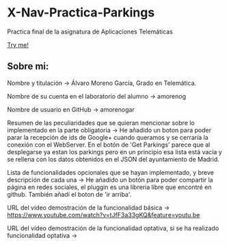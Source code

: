 # X-Nav-Practica-Parkings
Practica final de la asignatura de Aplicaciones Telemáticas

[Try me!](https://amorenogar.github.io/X-Nav-Practica-Parkings/)

## Sobre mi:

Nombre y titulación -> Álvaro Moreno García, Grado en Telemática.

Nombre de su cuenta en el laboratorio del alumno -> amorenog

Nombre de usuario en GitHub -> amorenogar

Resumen de las peculiaridades que se quieran mencionar sobre lo implementado en la parte obligatoria -> He añadido un boton para poder parar la recepción de ids de Google+ cuando queramos y se cerraría la conexión con el WebServer. En el botón de 'Get Parkings' parece que al desplegarse ya estan los parkings pero en un principio esa lista está vacia y se rellena con los datos obtenidos en el JSON del ayuntamiento de Madrid.

Lista de funcionalidades opcionales que se hayan implementado, y breve descripción de cada una -> He añadido un botón para poder compartir la página en redes sociales, el pluggin es una libreria libre que encontré en github. También añadí el boton de 'ir arriba'.

URL del vídeo demostración de la funcionalidad básica -> https://www.youtube.com/watch?v=tJfF3a33gKQ&feature=youtu.be

URL del vídeo demostración de la funcionalidad optativa, si se ha realizado funcionalidad optativa -> 

